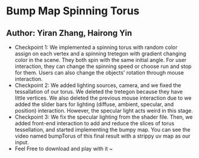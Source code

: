 # Bump Map Spinning Torus
## Author: Yiran Zhang, Hairong Yin
* Checkpoint 1: We implemented a spinning torus with random color assign on each vertex and a spinning tretegon with gradient changing color 
in the scene. They both spin with the same initial angle. For user interaction, they can change the spinning speed or choose run and stop for them.
Users can also change the objects' rotation through mouse interaction.
* Checkpoint 2: We added lighting sources, camera, and we fixed the tessallation of our torus. We deleted the tretegon because they have little vertices.
We also deleted the previous mouse interaction due to we added the slider bars for lighting (diffuse, ambient, specular, and position) interaction. However,
the specular light acts weird in this stage.
* Checkpoint 3: We fix the specular lighting from the shader file. Then, we added front-end interaction to add and reduce the slices of torus tessellation, 
and started implementing the bumpy map. You can see the video named bumpTorus of this final result with a strippy uv map as our input.
* Feel Free to download and play with it ~
